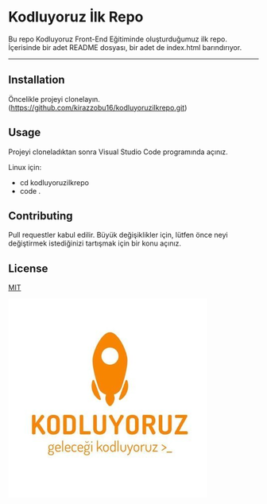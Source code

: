 # Kodluyoruz İlk Repo

Bu repo Kodluyoruz Front-End Eğitiminde oluşturduğumuz ilk repo. İçerisinde bir adet README dosyası, bir adet de index.html barındırıyor.

-------------------------------------------------
## Installation

Öncelikle projeyi clonelayın. (https://github.com/kirazzobu16/kodluyoruzilkrepo.git)

## Usage

Projeyi cloneladıktan sonra Visual Studio Code programında açınız.

Linux için:
- cd kodluyoruzilkrepo
- code .

## Contributing

Pull requestler kabul edilir. Büyük değişiklikler için, lütfen önce neyi değiştirmek istediğinizi tartışmak için bir konu açınız.

## License

[MIT](https://choosealicense.com/licenses/mit/)

![Kodluyoruz](https://raw.githubusercontent.com/Kodluyoruz/taskforce/git/git/markdown-nedir-nasil-kullaniriz-/figures/kodluyoruz_logo.jpg)


